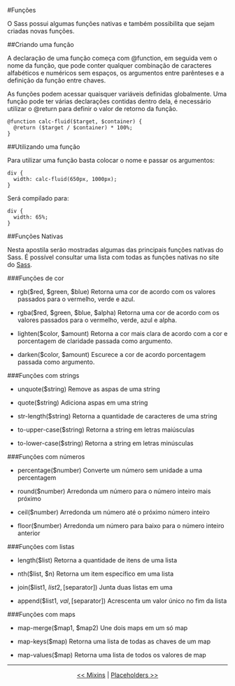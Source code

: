 #Funções

O Sass possui algumas funções nativas e também possibilita que sejam criadas novas funções.

##Criando uma função

A declaração de uma função começa com @function, em seguida vem o nome da função, que pode conter qualquer combinação de caracteres alfabéticos e numéricos sem espaços, os argumentos entre parênteses e a definição da função entre chaves.

As funções podem acessar quaisquer variáveis definidas globalmente. Uma função pode ter várias declarações contidas dentro dela, é necessário utilizar o @return para definir o valor de retorno da função.

```
@function calc-fluid($target, $container) {
  @return ($target / $container) * 100%;
}
```

##Utilizando uma função

Para utilizar uma função basta colocar o nome e passar os argumentos:

```
div {
  width: calc-fluid(650px, 1000px);
}
```

Será compilado para:

```
div {
  width: 65%;
}
```

##Funções Nativas

Nesta apostila serão mostradas algumas das principais funções nativas do Sass. É possível consultar uma lista com todas as funções nativas no site do <a href="http://sass-lang.com/documentation/Sass/Script/Functions.html" target="_blank">Sass</a>.

###Funções de cor

- rgb($red, $green, $blue)
Retorna uma cor de acordo com os valores passados para o vermelho, verde e azul.

- rgba($red, $green, $blue, $alpha)
Retorna uma cor de acordo com os valores passados para o vermelho, verde, azul e alpha.

- lighten($color, $amount)
Retorna a cor mais clara de acordo com a cor e porcentagem de claridade passada como argumento.

- darken($color, $amount)
Escurece a cor de acordo porcentagem passada como argumento.

###Funções com strings

- unquote($string)
Remove as aspas de uma string

- quote($string)
Adiciona aspas em uma string

- str-length($string)
Retorna a quantidade de caracteres de uma string

- to-upper-case($string)
Retorna a string em letras maiúsculas

- to-lower-case($string)
Retorna a string em letras minúsculas

###Funções com números

- percentage($number)
Converte um número sem unidade a uma percentagem

- round($number)
Arredonda um número para o número inteiro mais próximo

- ceil($number)
Arredonda um número até o próximo número inteiro

- floor($number)
Arredonda um número para baixo para o número inteiro anterior

###Funções com listas

- length($list)
Retorna a quantidade de itens de uma lista

- nth($list, $n)
Retorna um item específico em uma lista

- join($list1, $list2, [$separator])
Junta duas listas em uma

- append($list1, $val, [$separator])
Acrescenta um valor único no fim da lista

###Funções com maps

- map-merge($map1, $map2)
Une dois maps em um só map

- map-keys($map)
Retorna uma lista de todas as chaves de um map

- map-values($map)
Retorna uma lista de todos os valores de map

___

<p align="center"><a href="mixins.md"  title="Anterior"><< Mixins</a> | <a href="placeholders.md" title="Próximo">Placeholders >></a></p>
